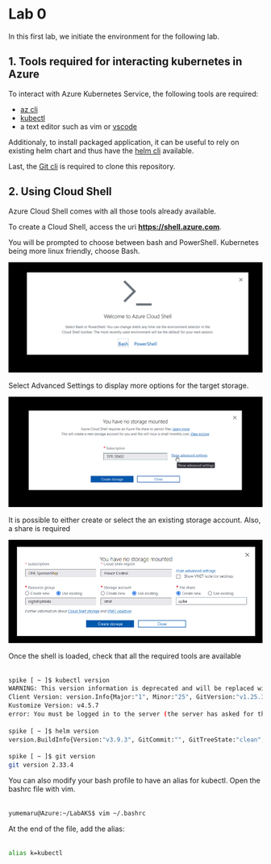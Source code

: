 # Lab 0

In this first lab, we initiate the environment for the following lab.

## 1. Tools required for interacting kubernetes in Azure

To interact with Azure Kubernetes Service, the following tools are required:

- [az cli](https://learn.microsoft.com/en-us/cli/azure/install-azure-cli)
- [kubectl](https://kubernetes.io/docs/tasks/tools/install-kubectl-linux/)
- a text editor such as vim or [vscode](https://code.visualstudio.com/Download)

Additionaly, to install packaged application, it can be useful to rely on existing helm chart and thus have the [helm cli](https://helm.sh/docs/intro/install/) available.

Last, the [Git cli](https://git-scm.com/book/en/v2/Getting-Started-Installing-Git) is required to clone this repository.

## 2. Using Cloud Shell

Azure Cloud Shell comes with all those tools already available.

To create a Cloud Shell, access the uri **https://shell.azure.com**.

You will be prompted to choose between bash and PowerShell. Kubernetes being more linux friendly, choose Bash.  
  
![Illustration 1](./Img/cloudshell001.png)  
  
Select Advanced Settings to display more options for the target storage.

![Illustration 2](./Img/cloudshell002.png)  
  
It is possible to either create or select the an existing storage account. Also, a share is required

![Illustration 3](./Img/cloudshell003.png)
  
Once the shell is loaded, check that all the required tools are available

```bash

spike [ ~ ]$ kubectl version
WARNING: This version information is deprecated and will be replaced with the output from kubectl version --short.  Use --output=yaml|json to get the full version.
Client Version: version.Info{Major:"1", Minor:"25", GitVersion:"v1.25.3", GitCommit:"434bfd82814af038ad94d62ebe59b133fcb50506", GitTreeState:"clean", BuildDate:"2022-10-12T10:57:26Z", GoVersion:"go1.19.2", Compiler:"gc", Platform:"linux/amd64"}
Kustomize Version: v4.5.7
error: You must be logged in to the server (the server has asked for the client to provide credentials)

spike [ ~ ]$ helm version
version.BuildInfo{Version:"v3.9.3", GitCommit:"", GitTreeState:"clean", GoVersion:"go1.18.5"}

spike [ ~ ]$ git version
git version 2.33.4

```

You can also modify your bash profile to have an alias for kubectl.
Open the bashrc file with vim.
  
```bash

yumemaru@Azure:~/LabAKS$ vim ~/.bashrc

```

At the end of the file, add the alias:

```bash

alias k=kubectl

```
